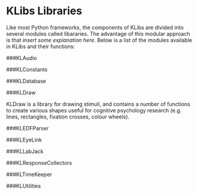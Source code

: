 # KLibs Libraries

Like most Python frameworks, the components of KLibs are divided into several modules called libararies. The advantage of this modular approach is that *insert some explanation here*. Below is a list of the modules available in KLibs and their functions:

###KLAudio

###KLConstants

###KLDatabase

###KLDraw

KLDraw is a library for drawing stimuli, and contains a number of functions to create various shapes useful for cognitive psychology research (e.g. lines, rectangles, fixation crosses, colour wheels). 

###KLEDFParser

###KLEyeLink

###KLLabJack

###KLResponseCollectors

###KLTimeKeeper

###KLUtilities